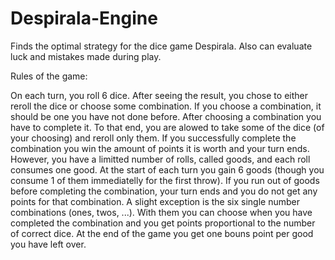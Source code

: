 # Despirala-Engine

Finds the optimal strategy for the dice game Despirala. Also can evaluate luck and mistakes made during play.

Rules of the game:

On each turn, you roll 6 dice. After seeing the result, you chose to either reroll the dice or choose some combination. If you choose a combination, it should be one you have not done before. After choosing a combination you have to complete it. To that end, you are alowed to take some of the dice (of your choosing) and reroll only them. If you successfully complete the combination you win the amount of points it is worth and your turn ends. However, you have a limitted number of rolls, called goods, and each roll consumes one good. At the start of each turn you gain 6 goods (though you consume 1 of them immediatelly for the first throw). If you run out of goods before completing the combination, your turn ends and you do not get any points for that combination. A slight exception is the six single number combinations (ones, twos, ...). With them you can choose when you have completed the combination and you get points proportional to the number of correct dice. At the end of the game you get one bouns point per good you have left over.
